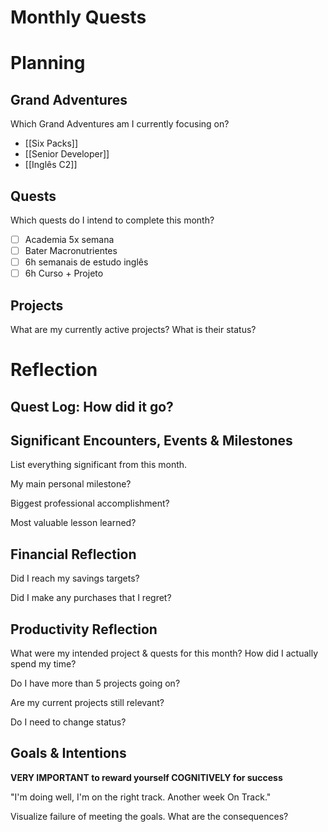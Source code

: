 # Monthly Quests

# Planning

## Grand Adventures

Which Grand Adventures am I currently focusing on?

* [[Six Packs]]
* [[Senior Developer]]
* [[Inglês C2]]

## Quests

Which quests do I intend to complete this month?

- [ ] Academia 5x semana
- [ ] Bater Macronutrientes
- [ ] 6h semanais de estudo inglês
- [ ] 6h Curso + Projeto
## Projects

What are my currently active projects? What is their status?

# Reflection

## Quest Log: How did it go?

## Significant Encounters, Events & Milestones

List everything significant from this month.

My main personal milestone?

Biggest professional accomplishment?

Most valuable lesson learned?

## Financial Reflection

Did I reach my savings targets?

Did I make any purchases that I regret?

## Productivity Reflection

What were my intended project & quests for this month? How did I actually spend my time?

Do I have more than 5 projects going on?

Are my current projects still relevant?

Do I need to change status?
## Goals & Intentions

**VERY IMPORTANT to reward yourself COGNITIVELY for success**

"I'm doing well, I'm on the right track. Another week On Track."

Visualize failure of meeting the goals. What are the consequences?